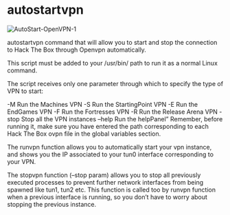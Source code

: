 # autostartvpn

![AutoStart-OpenVPN-1](https://user-images.githubusercontent.com/96632840/195457136-182c9378-942c-406d-b1c1-2429c740ebe3.jpeg)

autostartvpn command that will allow you to start and stop the connection to Hack The Box through Openvpn automatically.

This script must be added to your /usr/bin/ path to run it as a normal Linux command.

The script receives only one parameter through which to specify the type of VPN to start:

-M Run the Machines VPN
-S Run the StartingPoint VPN
-E Run the EndGames VPN
-F Run the Fortresses VPN
-R Run the Release Arena VPN
-stop Stop all the VPN instances
–help Run the helpPanel”
Remember, before running it, make sure you have entered the path corresponding to each Hack The Box ovpn file in the global variables section.

The runvpn function allows you to automatically start your vpn instance, and shows you the IP associated to your tun0 interface corresponding to your VPN.

The stopvpn function (–stop param) allows you to stop all previously executed processes to prevent further network interfaces from being spawned like tun1, tun2 etc. This function is called too by runvpn function when a previous interface is running, so you don’t have to worry about stopping the previous instance.
